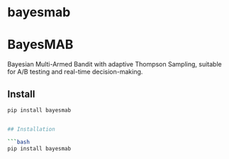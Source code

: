 # bayesmab

# BayesMAB

Bayesian Multi-Armed Bandit with adaptive Thompson Sampling, suitable for A/B testing and real-time decision-making.

## Install

```bash
pip install bayesmab


## Installation

```bash
pip install bayesmab

